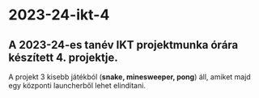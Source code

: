 # 2023-24-ikt-4
## A 2023-24-es tanév IKT projektmunka órára készített 4. projektje.

A projekt 3 kisebb játékból (**snake, minesweeper, pong**) áll, amiket majd egy központi launcherből lehet elindítani.

